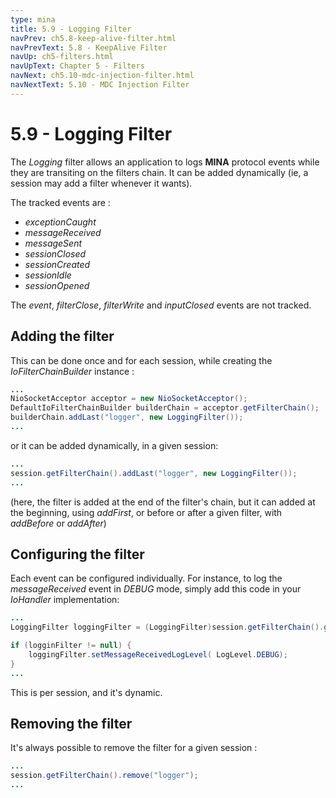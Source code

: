 ```yaml
---
type: mina
title: 5.9 - Logging Filter
navPrev: ch5.8-keep-alive-filter.html
navPrevText: 5.8 - KeepAlive Filter
navUp: ch5-filters.html
navUpText: Chapter 5 - Filters
navNext: ch5.10-mdc-injection-filter.html
navNextText: 5.10 - MDC Injection Filter
---
```


# 5.9 - Logging Filter

The _Logging_ filter allows an application to logs **MINA** protocol events while they are transiting on the filters chain. It can be added dynamically (ie, a session may add a filter whenever it wants).

The tracked events are :

* _exceptionCaught_
* _messageReceived_
* _messageSent_
* _sessionClosed_
* _sessionCreated_
* _sessionIdle_
* _sessionOpened_

The _event_, _filterClose_, _filterWrite_ and _inputClosed_ events are not tracked.

## Adding the filter

This can be done once and for each session, while creating the _IoFilterChainBuilder_ instance :

```java
...
NioSocketAcceptor acceptor = new NioSocketAcceptor();
DefaultIoFilterChainBuilder builderChain = acceptor.getFilterChain();
builderChain.addLast("logger", new LoggingFilter());
...
```

or it can be added dynamically, in a given session:

```java
...
session.getFilterChain().addLast("logger", new LoggingFilter());
...
```

(here, the filter is added at the end of the filter's chain, but it can added at the beginning, using _addFirst_, or before or after a given filter, with _addBefore_ or _addAfter_)

## Configuring the filter

Each event can be configured individually. For instance, to log the _messageReceived_ event in _DEBUG_ mode, simply add this code in  your _IoHandler_ implementation:

```java
...
LoggingFilter loggingFilter = (LoggingFilter)session.getFilterChain().get( LoggingFilter.class );

if (logginFilter != null) {
    loggingFilter.setMessageReceivedLogLevel( LogLevel.DEBUG);
}
...
```

This is per session, and it's dynamic.


## Removing the filter

It's always possible to remove the filter for a given session :

```java
...
session.getFilterChain().remove("logger");
...
```
